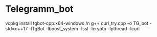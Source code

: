 # Telegramm_bot
vcpkg install tgbot-cpp:x64-windows /n
g++ curl_try.cpp -o TG_bot -std=c++17 -lTgBot -lboost_system -lssl -lcrypto -lpthread -lcurl

